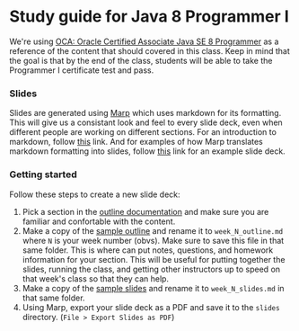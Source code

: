 # Study guide for Java 8 Programmer I

We're using [OCA: Oracle Certified Associate Java SE 8
Programmer](http://www.wiley.com/WileyCDA/WileyTitle/productCd-1118957407.html)
as a reference of the content that should covered in this class. Keep in mind
that the goal is that by the end of the class, students will be able to take
the Programmer I certificate test and pass.

### Slides

Slides are generated using [Marp](https://yhatt.github.io/marp/) which uses
markdown for its formatting. This will give us a consistant look and feel to
every slide deck, even when different people are working on different sections.
For an introduction to markdown, follow
[this](https://daringfireball.net/projects/markdown/syntax) link. And for
examples of how Marp translates markdown formatting into slides, follow
[this](https://raw.githubusercontent.com/yhatt/marp/master/example.md) link for
an example slide deck.

### Getting started

Follow these steps to create a new slide deck:

1. Pick a section in the [outline documentation](classes/outline.md) and make
   sure you are familiar and confortable with the content.
2. Make a copy of the [sample outline](classes/sample_outline.md) and rename it
   to `week_N_outline.md` where `N` is your week number (obvs). Make sure to
   save this file in that same folder. This is where can put notes, questions,
   and homework information for your section. This will be useful for putting
   together the slides, running the class, and getting other instructors up to
   speed on that week's class so that they can help.
3. Make a copy of the [sample slides](classes/sample_slides.md) and rename it
   to `week_N_slides.md` in that same folder.
4. Using Marp, export your slide deck as a PDF and save it to the `slides`
   directory. (`File > Export Slides as PDF`)

